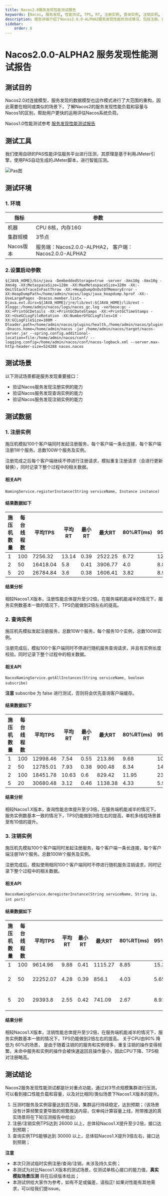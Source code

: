 ```yaml
---
title: Nacos2.0服务发现性能测试报告
keywords: [Nacos, 服务发现, 性能测试, TPS, RT, 注册实例, 查询实例, 注销实例, Nacos2.0, Nacos1.X, 服务端性能]
description: 报告详细介绍了Nacos2.0.0-ALPHA2服务发现性能的测试情况，包括注册、查询、注销实例三大关键接口的性能负载和容量提升。通过与Nacos1.X版本对比，展示了在服务端机能减半的条件下，Nacos2.0实现了注册和注销性能至少2倍的提升，查询性能提升至3倍，达到百万级服务及实例的稳定处理能力。测试使用自研PAS平台，对集群规模、启动参数及测试场景进行了详尽配置。
sidebar:
    order: 8
---
```


# Nacos2.0.0-ALPHA2 服务发现性能测试报告

## 测试目的

Nacos2.0对连接模型，服务发现的数据模型也运作模式进行了大范围的重构，因此需要在相同或类似的场景下，了解Nacos2的服务发现性能负载和容量与Nacos1的区别，帮助用户更快的运用评估Nacos系统负荷。

Nacos1.0性能测试参考 [服务发现性能测试报告](https://nacos.io/docs/v1/nacos-naming-benchmark)

## 测试工具

我们使用自研的PAS性能评估服务平台进行压测，其原理是基于利用JMeter引擎，使用PAS自动生成的JMeter脚本，进行智能压测。

![Pas图](https://img.alicdn.com/tfs/TB1xCfDDpzqK1RjSZFvXXcB7VXa-692-297.png)

## 测试环境

### 1. 环境

|  **指标**  |	**参数**  |
|-----------|-----------|
|机器|	CPU 8核，内存16G|
|集群规模	|3节点|
|Nacos版本|	服务端：Nacos2.0.0-ALPHA2， 客户端：Nacos2.0.0-ALPHA2|

### 2.设置启动参数

```
${JAVA_HOME}/bin/java -DembeddedStorage=true -server -Xms10g -Xmx10g -Xmn4g -XX:MetaspaceSize=128m -XX:MaxMetaspaceSize=320m -XX:-OmitStackTraceInFastThrow -XX:+HeapDumpOnOutOfMemoryError -XX:HeapDumpPath=/home/admin/nacos/logs/java_heapdump.hprof -XX:-UseLargePages -Dnacos.member.list= -Djava.ext.dirs=${JAVA_HOME}/jre/lib/ext:${JAVA_HOME}/lib/ext -Xloggc:/home/admin/nacos/logs/nacos_gc.log -verbose:gc -XX:+PrintGCDetails -XX:+PrintGCDateStamps -XX:+PrintGCTimeStamps -XX:+UseGCLogFileRotation -XX:NumberOfGCLogFiles=10 -XX:GCLogFileSize=100M -Dloader.path=/home/admin/nacos/plugins/health,/home/admin/nacos/plugins/cmdb -Dnacos.home=/home/admin/nacos -jar /home/admin/nacos/target/nacos-server.jar --spring.config.additional-location=file:/home/admin/nacos/conf/ --logging.config=/home/admin/nacos/conf/nacos-logback.xml --server.max-http-header-size=524288 nacos.nacos
```

## 测试场景

以下测试场景都是服务发现重要接口：

- 验证Nacos服务发现注册实例的能力
- 验证Nacos服务发现查询实例的能力
- 验证Nacos服务发现注销实例的能力

## 测试数据

### 1. 注册实例

施压机模拟100个客户端同时发起注册服务，每个客户端一条长连接，每个客户端注册1W个服务。总数100W个服务及实例。

注册完成之后每个客户端继续不停进行注册请求，模拟重复注册请求（会进行更新替换），同时记录下整个过程中的相关数据。

#### 相关API 

`NamingService.registerInstance(String serviceName, Instance instance)` 

#### 结果数据如下

| 施压机数量 | 每台线程数 | 平均TPS | 平均RT | 最小RT | 最大RT | 80%RT(ms) | 95%RT(ms) | 99%RT(ms) | CPU使用率 |
| --- | --- | --- | --- | --- | --- | --- | --- | --- | --- |
| 1 | 100 | 7256.32 | 13.14 | 0.39 | 2522.25 | 6.72 | 12.86 | 126.33 | 80% |
| 2 | 50 | 16418.04 | 5.8 | 0.41 | 3906.77 | 4.0 | 8.88 | 48.84 | 90% |
| 5 | 20 | 26784.84 | 3.6 | 0.38 | 1606.41 | 3.82 | 8.91 | 30.62 | 90% |

#### 结果分析

相较Nacos1.X版本，注册性能总体提升至少2倍，在服务端机能减半的情况下，服务实例数基本一致的情况下，TPS仍能做到2倍左右的提高。

### 2. 查询实例

施压机先模拟发起注册服务，总数10W个服务，每个服务10个实例，总数100W实例。

注册完成后，模拟100个客户端同时不停进行随机服务查询请求，并且有实例长度校验。同时记录下整个过程中的相关数据。

#### 相关API 

`NacosNamingService.getAllInstances(String serviceName, boolean subscribe)` 

**注意** subscribe 为 false 进行测试，否则将会优先查询客户端缓存。

#### 结果数据如下

| 施压机数量 | 每台线程数 | 平均TPS | 平均RT | 最小RT | 最大RT | 80%RT(ms) | 95%RT(ms) | 99%RT(ms) | CPU使用率 |
| --- | --- | --- | --- | --- | --- | --- | --- | --- | --- |
| 1 | 100 | 12998.46 | 7.54 | 0.55 | 213.86 | 9.68 | 10.69 | 27.92 | 40% |
| 2 | 50 | 12785.01 | 7.93 | 0.38 | 900.48 | 8.34 | 14.18 | 33.04 | 40% |
| 2 | 100 | 18451.78 | 10.63 | 0.6 | 829.42 | 11.95 | 23.79 | 44.19 | 45% |
| 5 | 20 | 30680.48 | 3.12 | 0.46 | 1138.38 | 4.33 | 5.9 | 9.57 | 50% |

#### 结果分析

相较Nacos1.X版本，查询性能总体提升至少3倍，在服务端机能减半的情况下，服务实例数基本一致的情况下，TPS仍能做到3倍左右的提高，单机多线程场景甚至有10倍的提升。

### 3. 注销实例

施压机先模拟100个客户端同时发起注册服务，每个客户端一条长连接，每个客户端注册1W个服务。总数100W个服务及实例。

注册完成后，模拟使用相同100个客户端同时不停进行随机服务注销请求，同时记录下整个过程中的相关数据。

#### 相关API 

`NacosNamingService.deregisterInstance(String serviceName, String ip, int port)` 

#### 结果数据如下

| 施压机数量 | 每台线程数 | 平均TPS | 平均RT | 最小RT | 最大RT | 80%RT(ms) | 95%RT(ms) | 99%RT(ms) | CPU使用率 |
| --- | --- | --- | --- | --- | --- | --- | --- | --- | --- |
| 1 | 100 | 9614.96 | 9.88 | 0.41 | 1115.27 | 8.85 | 15.32 | 104.76 | 70% |
| 2 | 50 | 22252.07 | 4.28 | 0.39 | 856.1 | 4.03 | 5.65 | 31.02 | 90% -> 60%  |
| 5 | 20 | 29393.8 | 2.55 | 0.42 | 741.09 | 2.67 | 8.91 | 15.85 | 90% -> 60% |

#### 结果分析

相较Nacos1.X版本，注销性能总体提升至少2倍，在服务端机能减半的情况下，服务实例数基本一致的情况下，TPS仍能做到2倍左右的提高。
关于CPU由90% 降低为 60%的场景， 是由于随着注销的的服务和实例增多，重复注销的操作变得频繁，未命中服务和实例的操作会被快速返回且操作量小，因此CPU下降、TPS相对注册略高。

## 测试结论

Nacos2服务发现性能测试都是针对重点功能，通过对3节点规模集群进行压测，可以看到接口性能负载和容量，以及对比相同/类似场景下Nacos1.X版本的提升。

1. 压测时服务及实例容量达到百万级，集群运行持续稳定，达到预期；（该场景没有计算频繁变更导致的频繁推送内容，仅单纯计算容量上线，附带推送的真实场景将在下轮压测报告中给出）
2. 注册/注销实例TPS达到 26000 以上，总体较Nacos1.X提升至少2倍，接口达到预期；
3. 查询实例TPS能够达到 30000 以上，总体较Nacos1.X提升3倍左右，接口达到预期；

**注意** 

- 本次只测试临时实例注册/查询/注销，未涉及持久实例；
- 本测试为对比Nacos1.X版本的测试场景，仅测试单核心接口的能力值，**真实模拟场景压测** 将在后续版本给出；
- 本测试供给大家作为参考，如有不足或偏差，请指正! 如果对性能有其他需求，可以给我们提issue。
